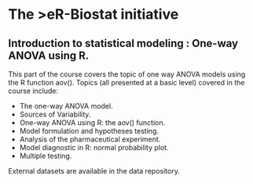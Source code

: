 # The >eR-Biostat initiative
## Introduction to statistical modeling : One-way ANOVA using R.

This part of the course covers the topic of one way ANOVA models using the R function aov().
Topics (all presented at a basic level) covered in the course include:

* The one-way ANOVA model.
* Sources of Variability.
* One-way ANOVA using R: the aov() function.
* Model formulation and hypotheses testing.
* Analysis of the pharmaceutical experiment.
* Model diagnostic in R: normal probability plot.
* Multiple testing.

External datasets are available in the data  repository.

